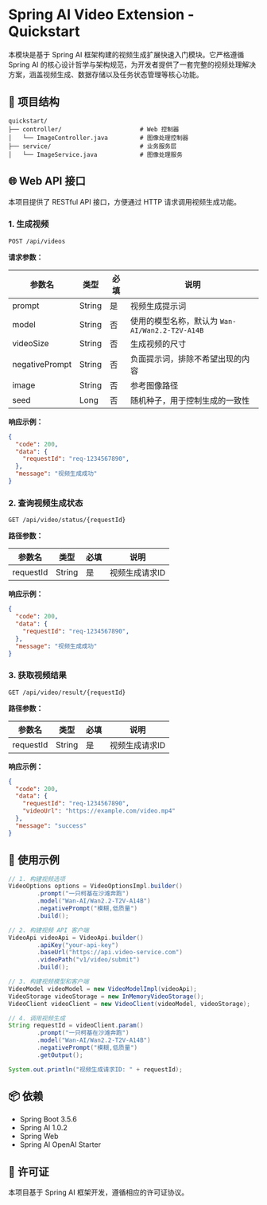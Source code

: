 # Spring AI Video Extension - Quickstart

本模块是基于 Spring AI 框架构建的视频生成扩展快速入门模块。它严格遵循 Spring AI 的核心设计哲学与架构规范，为开发者提供了一套完整的视频处理解决方案，涵盖视频生成、数据存储以及任务状态管理等核心功能。

## 📁 项目结构

```
quickstart/
├── controller/                      # Web 控制器
│   └── ImageController.java         # 图像处理控制器
├── service/                         # 业务服务层
│   └── ImageService.java            # 图像处理服务
```

## 🌐 Web API 接口

本项目提供了 RESTful API 接口，方便通过 HTTP 请求调用视频生成功能。

### 1. 生成视频

```
POST /api/videos
```

**请求参数：**

| 参数名            | 类型     | 必填 | 说明                                   |
|----------------|--------|----|--------------------------------------|
| prompt         | String | 是  | 视频生成提示词                              |
| model          | String | 否  | 使用的模型名称，默认为 `Wan-AI/Wan2.2-T2V-A14B` |
| videoSize      | String | 否  | 生成视频的尺寸                              |
| negativePrompt | String | 否  | 负面提示词，排除不希望出现的内容                     |
| image          | String | 否  | 参考图像路径                               |
| seed           | Long   | 否  | 随机种子，用于控制生成的一致性                      |

**响应示例：**

```json
{
  "code": 200,
  "data": {
    "requestId": "req-1234567890",
  },
  "message": "视频生成成功"
}
```

### 2. 查询视频生成状态

```
GET /api/video/status/{requestId}
```

**路径参数：**

| 参数名       | 类型     | 必填 | 说明       |
|-----------|--------|----|----------|
| requestId | String | 是  | 视频生成请求ID |

**响应示例：**

```json
{
  "code": 200,
  "data": {
    "requestId": "req-1234567890",
  },
  "message": "视频生成成功"
}
```

### 3. 获取视频结果

```
GET /api/video/result/{requestId}
```

**路径参数：**

| 参数名       | 类型     | 必填 | 说明       |
|-----------|--------|----|----------|
| requestId | String | 是  | 视频生成请求ID |

**响应示例：**

```json
{
  "code": 200,
  "data": {
    "requestId": "req-1234567890",
    "videoUrl": "https://example.com/video.mp4"
  },
  "message": "success"
}
```

## 🧪 使用示例

```java
// 1. 构建视频选项
VideoOptions options = VideoOptionsImpl.builder()
        .prompt("一只柯基在沙滩奔跑")
        .model("Wan-AI/Wan2.2-T2V-A14B")
        .negativePrompt("模糊,低质量")
        .build();

// 2. 构建视频 API 客户端
VideoApi videoApi = VideoApi.builder()
        .apiKey("your-api-key")
        .baseUrl("https://api.video-service.com")
        .videoPath("v1/video/submit")
        .build();

// 3. 构建视频模型和客户端
VideoModel videoModel = new VideoModelImpl(videoApi);
VideoStorage videoStorage = new InMemoryVideoStorage();
VideoClient videoClient = new VideoClient(videoModel, videoStorage);

// 4. 调用视频生成
String requestId = videoClient.param()
        .prompt("一只柯基在沙滩奔跑")
        .model("Wan-AI/Wan2.2-T2V-A14B")
        .negativePrompt("模糊,低质量")
        .getOutput();

System.out.println("视频生成请求ID: " + requestId);
```

## 📦 依赖

- Spring Boot 3.5.6
- Spring AI 1.0.2
- Spring Web
- Spring AI OpenAI Starter

## 📄 许可证

本项目基于 Spring AI 框架开发，遵循相应的许可证协议。